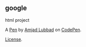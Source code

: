 google
------
html project

A [Pen](https://codepen.io/amjadlubbad/pen/gOOKOLL) by [Amjad Lubbad](https://codepen.io/amjadlubbad) on [CodePen](https://codepen.io).

[License](https://codepen.io/amjadlubbad/pen/gOOKOLL/license).